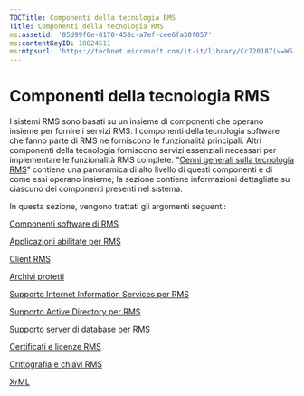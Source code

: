 ```yaml
---
TOCTitle: Componenti della tecnologia RMS
Title: Componenti della tecnologia RMS
ms:assetid: '05d99f6e-8170-458c-a7ef-cee6fa30f057'
ms:contentKeyID: 18824511
ms:mtpsurl: 'https://technet.microsoft.com/it-it/library/Cc720187(v=WS.10)'
---
```


Componenti della tecnologia RMS
===============================

I sistemi RMS sono basati su un insieme di componenti che operano insieme per fornire i servizi RMS. I componenti della tecnologia software che fanno parte di RMS ne forniscono le funzionalità principali. Altri componenti della tecnologia forniscono servizi essenziali necessari per implementare le funzionalità RMS complete. "[Cenni generali sulla tecnologia RMS](https://technet.microsoft.com/eb48c3de-e038-4fcb-a091-b67ea4fe0dc7)" contiene una panoramica di alto livello di questi componenti e di come essi operano insieme; la sezione contiene informazioni dettagliate su ciascuno dei componenti presenti nel sistema.

In questa sezione, vengono trattati gli argomenti seguenti:

[Componenti software di RMS](https://technet.microsoft.com/e38a840e-f390-48fd-8354-50108a64f5ca)

[Applicazioni abilitate per RMS](https://technet.microsoft.com/30bb5565-81d3-43d9-a64d-cf0c5b990712)

[Client RMS](https://technet.microsoft.com/03294fa2-8350-430d-b4b0-03d5169937c2)

[Archivi protetti](https://technet.microsoft.com/820d398d-a09c-434b-9911-449feecec655)

[Supporto Internet Information Services per RMS](https://technet.microsoft.com/bd4dc69f-1e4e-4e95-9ae2-c925d8a14d4c)

[Supporto Active Directory per RMS](https://technet.microsoft.com/9589127d-19b3-44f1-b7a1-01992e78218a)

[Supporto server di database per RMS](https://technet.microsoft.com/c9844783-e6c4-49b4-8e7f-0f0377143b44)

[Certificati e licenze RMS](https://technet.microsoft.com/91916ecb-9e5d-49e8-ab65-ef2c56339b83)

[Crittografia e chiavi RMS](https://technet.microsoft.com/6ed69817-dab0-4845-b2a4-74203f95f7cf)

[XrML](https://technet.microsoft.com/eac518b8-c040-4618-94a1-4353500c355c)
